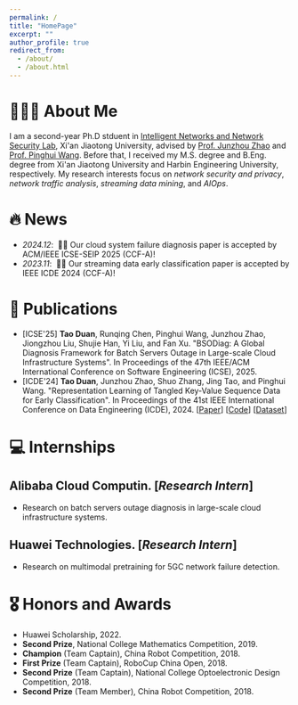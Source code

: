 ```yaml
---
permalink: /
title: "HomePage"
excerpt: ""
author_profile: true
redirect_from: 
  - /about/
  - /about.html
---
```


<span class='anchor' id='about-me'></span>

# 👨🏼‍🎓 About Me
I am a second-year Ph.D stduent in [Intelligent Networks and Network Security Lab](https://nskeylab.xjtu.edu.cn/site/lab/),
Xi'an Jiaotong University, advised by [Prof. Junzhou Zhao](https://junzhouzhao.github.io/) and [Prof. Pinghui Wang](https://gr.xjtu.edu.cn/en/web/phwang). 
Before that, I received my M.S. degree and B.Eng. degree from Xi'an Jiaotong University and Harbin Engineering University, respectively.
My research interests focus on *network security and privacy*, *network traffic analysis*, *streaming data mining*, and *AIOps*. 


# 🔥 News
- *2024.12*: &nbsp;🎉🎉 Our cloud system failure diagnosis paper is accepted by ACM/IEEE ICSE-SEIP 2025 (CCF-A)!  
- *2023.11*: &nbsp;🎉🎉 Our streaming data early classification paper is accepted by IEEE ICDE 2024 (CCF-A)! 

# 📝 Publications 
- [ICSE'25] **Tao Duan**, Runqing Chen, Pinghui Wang, Junzhou Zhao, Jiongzhou Liu, Shujie Han, Yi Liu, and Fan Xu. "BSODiag: A Global Diagnosis Framework for Batch Servers Outage in Large-scale Cloud Infrastructure Systems". In Proceedings of the 47th IEEE/ACM International Conference on Software Engineering (ICSE), 2025.
- [ICDE'24] **Tao Duan**, Junzhou Zhao, Shuo Zhang, Jing Tao, and Pinghui Wang. "Representation Learning of Tangled Key-Value Sequence Data for Early Classification". In Proceedings of the 41st IEEE International Conference on Data Engineering (ICDE), 2024. [[Paper](https://arxiv.org/pdf/2404.07454)] [[Code](https://github.com/tduan-xjtu/kvec_project)] [[Dataset](https://github.com/tduan-xjtu/kvec_project/tree/main/private_dataset)]

# 💻 Internships
## Alibaba Cloud Computin. [*Research Intern*]
- Research on batch servers outage diagnosis in large-scale cloud infrastructure systems.

## Huawei Technologies. [*Research Intern*]
- Research on multimodal pretraining for 5GC network failure detection.

# 🎖 Honors and Awards
- Huawei Scholarship, 2022.
- **Second Prize**, National College Mathematics Competition, 2019.
- **Champion** (Team Captain), China Robot Competition, 2018.
- **First Prize** (Team Captain), RoboCup China Open, 2018.
- **Second Prize** (Team Captain), National College Optoelectronic Design Competition, 2018.
- **Second Prize** (Team Member), China Robot Competition, 2018.

